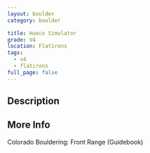 ```yaml
---
layout: boulder
category: boulder

title: Hueco Simulator
grade: V4
location: Flatirons
tags:
  - v4
  - flatirons
full_page: false
---
```


## Description


## More Info
Colorado Bouldering: Front Range (Guidebook)

